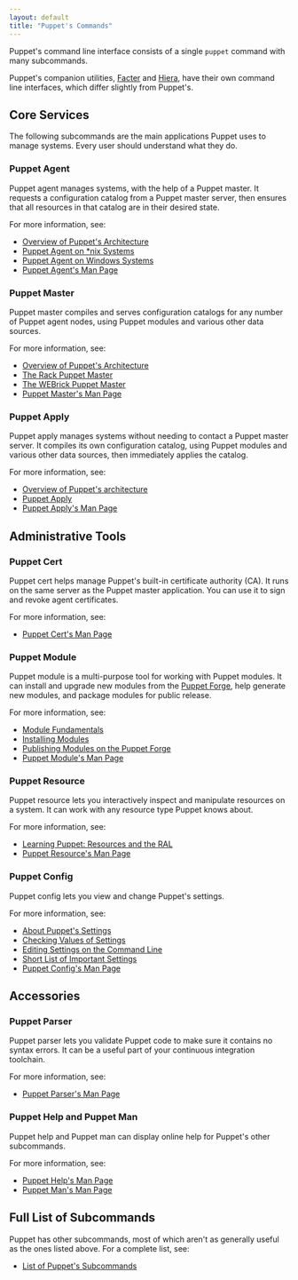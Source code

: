 ```yaml
---
layout: default
title: "Puppet's Commands"
---
```


[facter_cli]: /facter/latest
[hiera_cli]: /hiera/latest/command_line.html
[arch]: ./architecture.html
[agent_unix]: ./services_agent_unix.html
[agent_windows]: ./services_agent_windows.html
[agent_man]: /references/3.7.latest/man/agent.html
[master_rack]: ./services_master_rack.html
[master_webrick]: ./services_master_webrick.html
[master_man]: /references/3.7.latest/man/master.html
[apply]: ./services_apply.html
[apply_man]: /references/3.7.latest/man/apply.html
[cert_man]: /references/3.7.latest/man/cert.html
[puppet forge]: https://forge.puppetlabs.com
[module fundamentals]: ./modules_fundamentals.html
[installing modules]: ./modules_installing.html
[publishing modules on the puppet forge]: ./modules_publishing.html
[module_man]: /references/3.7.latest/man/module.html
[resource_man]: /references/3.7.latest/man/resource.html
[about puppet's settings]: ./config_about_settings.html
[checking values of settings]: ./config_print.html
[editing settings on the command line]: ./config_set.html
[short list of important settings]: ./config_important_settings.html
[config_man]: /references/3.7.latest/man/config.html
[parser_man]: /references/3.7.latest/man/parser.html
[help_man]: /references/3.7.latest/man/help.html
[man_man]: /references/3.7.latest/man/man.html
[all_manpages]: /references/3.7.latest/man/


Puppet's command line interface consists of a single `puppet` command with many subcommands.

Puppet's companion utilities, [Facter][facter_cli] and [Hiera][hiera_cli], have their own command line interfaces, which differ slightly from Puppet's.


Core Services
-----

The following subcommands are the main applications Puppet uses to manage systems. Every user should understand what they do.

### Puppet Agent

Puppet agent manages systems, with the help of a Puppet master. It requests a configuration catalog from a Puppet master server, then ensures that all resources in that catalog are in their desired state.

For more information, see:

* [Overview of Puppet's Architecture][arch]
* [Puppet Agent on \*nix Systems][agent_unix]
* [Puppet Agent on Windows Systems][agent_windows]
* [Puppet Agent's Man Page][agent_man]

### Puppet Master

Puppet master compiles and serves configuration catalogs for any number of Puppet agent nodes, using Puppet modules and various other data sources.

For more information, see:

* [Overview of Puppet's Architecture][arch]
* [The Rack Puppet Master][master_rack]
* [The WEBrick Puppet Master][master_webrick]
* [Puppet Master's Man Page][master_man]

### Puppet Apply

Puppet apply manages systems without needing to contact a Puppet master server. It compiles its own configuration catalog, using Puppet modules and various other data sources, then immediately applies the catalog.

For more information, see:

* [Overview of Puppet's architecture][arch]
* [Puppet Apply][apply]
* [Puppet Apply's Man Page][apply_man]


Administrative Tools
-----

### Puppet Cert

Puppet cert helps manage Puppet's built-in certificate authority (CA). It runs on the same server as the Puppet master application. You can use it to sign and revoke agent certificates.

For more information, see:

* [Puppet Cert's Man Page][cert_man]

### Puppet Module

Puppet module is a multi-purpose tool for working with Puppet modules. It can install and upgrade new modules from the [Puppet Forge][], help generate new modules, and package modules for public release.

For more information, see:

* [Module Fundamentals][]
* [Installing Modules][]
* [Publishing Modules on the Puppet Forge][]
* [Puppet Module's Man Page][module_man]

### Puppet Resource

Puppet resource lets you interactively inspect and manipulate resources on a system. It can work with any resource type Puppet knows about.

For more information, see:

* [Learning Puppet: Resources and the RAL](/learning/ral.html)
* [Puppet Resource's Man Page][resource_man]

### Puppet Config

Puppet config lets you view and change Puppet's settings.

For more information, see:

* [About Puppet's Settings][]
* [Checking Values of Settings][]
* [Editing Settings on the Command Line][]
* [Short List of Important Settings][]
* [Puppet Config's Man Page][config_man]


Accessories
-----

### Puppet Parser

Puppet parser lets you validate Puppet code to make sure it contains no syntax errors. It can be a useful part of your continuous integration toolchain.

For more information, see:

* [Puppet Parser's Man Page][parser_man]

### Puppet Help and Puppet Man

Puppet help and Puppet man can display online help for Puppet's other subcommands.

For more information, see:

* [Puppet Help's Man Page][help_man]
* [Puppet Man's Man Page][man_man]


Full List of Subcommands
-----

Puppet has other subcommands, most of which aren't as generally useful as the ones listed above. For a complete list, see:

* [List of Puppet's Subcommands][all_manpages]
